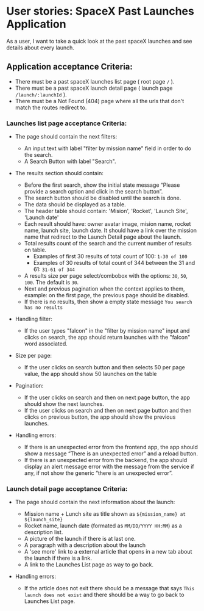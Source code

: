 # User stories: SpaceX Past Launches Application

As a user, I want to take a quick look at the past spaceX launches and see details about every launch.

## Application acceptance Criteria:

- There must be a past spaceX launches list page ( root page `/` ).
- There must be a past spaceX launch detail page ( launch page `/launch/:launchId` ).
- There must be a Not Found (404) page where all the urls that don't match the routes redirect to.

### Launches list page acceptance Criteria:

- The page should contain the next filters:

  - An input text with label "filter by mission name" field in order to do the search.
  - A Search Button with label "Search".

- The results section should contain:
  - Before the first search, show the initial state message “Please provide a search option and click in the search button”.
  - The search button should be disabled until the search is done.
  - The data should be displayed as a table.
  - The header table should contain: 'Mision', 'Rocket', 'Launch Site', 'Launch date'
  - Each result should have: owner avatar image, mision name, rocket name, launch site, launch date.
    It should have a link over the mission name that redirect to the Launch Detail page about the launch.
  - Total results count of the search and the current number of results on table.
    * Examples of first 30 results of total count of 100: `1-30 of 100`
    * Examples of 30 results of total count of 344 between the 31 and 61: `31-61 of 344`
  - A results size per page select/combobox with the options: `30`, `50`, `100`. The
    default is `30`.
  - Next and previous pagination when the context applies to them, example: on
    the first page, the previous page should be disabled.
  - If there is no results, then show a empty state message `You search has no
    results`
- Handling filter:
  - If the user types "falcon" in the "filter by mission name" input and
    clicks on search, the app should return launches with the "falcon" word
    associated.
- Size per page:
  - If the user clicks on search button and then selects 50 per page value,
    the app should show 50 launches on the table
- Pagination:
  - If the user clicks on search and then on next page button, the app
    should show the next launches.
  - If the user clicks on search and then on next page button and then
    clicks on previous button, the app should show the previous launches.
- Handling errors:
  - If there is an unexpected error from the frontend app, the app should show a
    message “There is an unexpected error” and a reload button.
  - If there is an unexpected error from the backend, the app should display an
    alert message error with the message from the service if any, if not show
    the generic “there is an unexpected error”.

### Launch detail page acceptance Criteria:

- The page should contain the next information about the launch:
  - Mission name + Lunch site as title shown as `${mission_name} at ${launch_site}`
  - Rocket name, launch date (formated as `MM/DD/YYYY HH:MM`) as a description list.
  - A picture of the launch if there is at last one.
  - A paragraph with a description about the launch
  - A 'see more' link to a external article that opens in a new tab about the launch if there is a link.
  - A link to the Launches List page as way to go back.

- Handling errors:
  - If the article does not exit there should be a message that says `This launch does not exist` and there should be a way to go back to Launches List page.